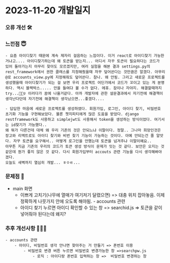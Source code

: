# 2023-11-20 개발일지

### 오류 개선 🛠️

### 느낀점 😇
    - 요즘 아이디찾기 때문에 계속 제자리 걸음하는 느낌이다. 이거 react로 아이디찾기 가능한거냐고.... 아이디찾기하는데 왜 토큰을 받는지... 어디서 자꾸 토큰이 필요하다는 코드가 있어 돌아가는지 아무리 찾아도 모르겠지만, 여러 실험을 해본 결과 settings.py의 rest_framework에서 권한 클래스를 지정해줬을때 자꾸 덮어쓴다는 것만큼은 알겠다. 아무리 @로 accounts_view.py에 지정해줘도 덮어쓴다. 참나. 왜 안됨. 그리고 새로운 프로젝트를 생성했을때 아이디찾기가 되는 걸 보면 우리 프로젝트 어딘가에서 코드가 꼬이고 있는 게 분명하다. 역시 블랙박스..... 안을 들여댜 볼 수가 없다. 에휴. 잠이나 자야지. 해결할때까지 try...🧗🏻‍♀️ 이러다가 꿈에 나올거같다. 아까 개발자에 관한 설문결과에서 자기전에 해결책이 생각난다던데 자기전에 해결책이 생각났으면...좋겠다....

    - 답답한 마음에 새로운 프로젝트를 생성하였다. 회원가입, 로그인, 아이디 찾기, 비밀번호 초기화 기능을 구현해보았다. 물론 챗지피티에게 많은 도움을 받았다. django restframework도 사용하고 simplejwt도 사용해서 token을 생성하는 방식이었다. 여기서는 id찾기가 가능했다.. 
    왜 뭐가 다른건데 대체 왜 우리 기존의 것은 안되느냐 이말이다. 정말.. 그나마 희망인것은 장고와 리액트로도 아이디 찾기와 비번 찾기 기능이 가능하는 것이다. 아예 안되는건 줄 알앗다. 자꾸 토큰을 요구해서.. 어떻게 로그인을 안했는데 토큰을 넘겨주냐 이말이예요.. 
    아무튼 지금 기존의 우리의 코드가 토큰 생성 방식이 문제가 잇는 것 같다. 보안은 오지는 것 같은데 뭔가 좋지 않은 것 같다. 다시 회원가입부터 accouts 관련 기능을 다시 생각해봐야겠다.
    오늘도 새벽까지 열심히 개발... ㅎㅇㅌ...
         
### 문제점 👿
   - main 화면
        - 이쁘게 고치기(나무에 열매가 여기저기 달렸으면) => 대충 위치 잡아놓음. 이제 정확하게 나뭇가지 안에 오도록 해야됨.
    - accounts 관련
        - 아이디 찾기 누르면 아이디 확인할 수 있는 창 => searchid.js => 토큰을 같이 넣어줘야 된다는데 왜지? 

### 추후 개선사항 🧗🏻‍♀️      
    - accounts 관련
        - 아이디, 비밀번호 생각 안나면 찾아주는 거 만들기 => 폰번호 이용
            - 비밀번호 변경 버튼 누르면 비밀번호 변경가능한 창 =>searchpw.js
                - 로직 : 아이디랑 폰번호 입력하는 창 =>  비밀번호 변경하는 창



